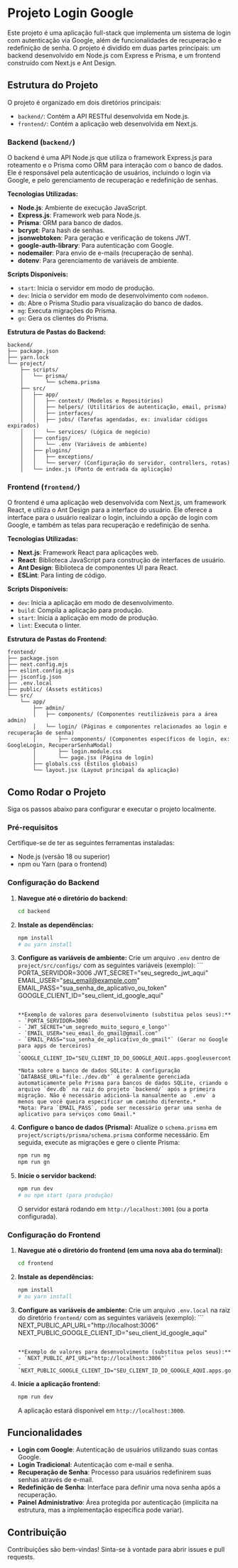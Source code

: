 # Projeto Login Google

Este projeto é uma aplicação full-stack que implementa um sistema de login com autenticação via Google, além de funcionalidades de recuperação e redefinição de senha. O projeto é dividido em duas partes principais: um backend desenvolvido em Node.js com Express e Prisma, e um frontend construído com Next.js e Ant Design.




## Estrutura do Projeto

O projeto é organizado em dois diretórios principais:

- `backend/`: Contém a API RESTful desenvolvida em Node.js.
- `frontend/`: Contém a aplicação web desenvolvida em Next.js.




### Backend (`backend/`)

O backend é uma API Node.js que utiliza o framework Express.js para roteamento e o Prisma como ORM para interação com o banco de dados. Ele é responsável pela autenticação de usuários, incluindo o login via Google, e pelo gerenciamento de recuperação e redefinição de senhas.

**Tecnologias Utilizadas:**

- **Node.js**: Ambiente de execução JavaScript.
- **Express.js**: Framework web para Node.js.
- **Prisma**: ORM para banco de dados.
- **bcrypt**: Para hash de senhas.
- **jsonwebtoken**: Para geração e verificação de tokens JWT.
- **google-auth-library**: Para autenticação com Google.
- **nodemailer**: Para envio de e-mails (recuperação de senha).
- **dotenv**: Para gerenciamento de variáveis de ambiente.

**Scripts Disponíveis:**

- `start`: Inicia o servidor em modo de produção.
- `dev`: Inicia o servidor em modo de desenvolvimento com `nodemon`.
- `db`: Abre o Prisma Studio para visualização do banco de dados.
- `mg`: Executa migrações do Prisma.
- `gn`: Gera os clientes do Prisma.

**Estrutura de Pastas do Backend:**

```
backend/
├── package.json
├── yarn.lock
└── project/
    ├── scripts/
    │   └── prisma/
    │       └── schema.prisma
    ├── src/
    │   ├── app/
    │   │   ├── context/ (Modelos e Repositórios)
    │   │   ├── helpers/ (Utilitários de autenticação, email, prisma)
    │   │   ├── interfaces/
    │   │   ├── jobs/ (Tarefas agendadas, ex: invalidar códigos expirados)
    │   │   └── services/ (Lógica de negócio)
    │   ├── configs/
    │   │   └── .env (Variáveis de ambiente)
    │   ├── plugins/
    │   │   ├── exceptions/
    │   │   └── server/ (Configuração do servidor, controllers, rotas)
    │   └── index.js (Ponto de entrada da aplicação)
```




### Frontend (`frontend/`)

O frontend é uma aplicação web desenvolvida com Next.js, um framework React, e utiliza o Ant Design para a interface do usuário. Ele oferece a interface para o usuário realizar o login, incluindo a opção de login com Google, e também as telas para recuperação e redefinição de senha.

**Tecnologias Utilizadas:**

- **Next.js**: Framework React para aplicações web.
- **React**: Biblioteca JavaScript para construção de interfaces de usuário.
- **Ant Design**: Biblioteca de componentes UI para React.
- **ESLint**: Para linting de código.

**Scripts Disponíveis:**

- `dev`: Inicia a aplicação em modo de desenvolvimento.
- `build`: Compila a aplicação para produção.
- `start`: Inicia a aplicação em modo de produção.
- `lint`: Executa o linter.

**Estrutura de Pastas do Frontend:**

```
frontend/
├── package.json
├── next.config.mjs
├── eslint.config.mjs
├── jsconfig.json
├── .env.local
├── public/ (Assets estáticos)
└── src/
    └── app/
        ├── admin/
        │   ├── components/ (Componentes reutilizáveis para a área admin)
        │   └── login/ (Páginas e componentes relacionados ao login e recuperação de senha)
        │       ├── components/ (Componentes específicos de login, ex: GoogleLogin, RecuperarSenhaModal)
        │       ├── login.module.css
        │       └── page.jsx (Página de login)
        ├── globals.css (Estilos globais)
        └── layout.jsx (Layout principal da aplicação)
```




## Como Rodar o Projeto

Siga os passos abaixo para configurar e executar o projeto localmente.

### Pré-requisitos

Certifique-se de ter as seguintes ferramentas instaladas:

- Node.js (versão 18 ou superior)
- npm ou Yarn (para o frontend)


### Configuração do Backend

1.  **Navegue até o diretório do backend:**
    ```bash
    cd backend
    ```

2.  **Instale as dependências:**
    ```bash
    npm install
    # ou yarn install
    ```

3.  **Configure as variáveis de ambiente:**
    Crie um arquivo `.env` dentro de `project/src/configs/` com as seguintes variáveis (exemplo):
        ```
    PORTA_SERVIDOR=3006
    JWT_SECRET="seu_segredo_jwt_aqui"
    EMAIL_USER="seu_email@example.com"
    EMAIL_PASS="sua_senha_de_aplicativo_ou_token"
    GOOGLE_CLIENT_ID="seu_client_id_google_aqui"
    ```
    
    **Exemplo de valores para desenvolvimento (substitua pelos seus):**
    - `PORTA_SERVIDOR=3006`
    - `JWT_SECRET="um_segredo_muito_seguro_e_longo"`
    - `EMAIL_USER="seu_email_do_gmail@gmail.com"`
    - `EMAIL_PASS="sua_senha_de_aplicativo_do_gmail"` (Gerar no Google para apps de terceiros)
    - `GOOGLE_CLIENT_ID="SEU_CLIENT_ID_DO_GOOGLE_AQUI.apps.googleusercontent.com"`
    
    *Nota sobre o banco de dados SQLite: A configuração `DATABASE_URL="file:./dev.db"` é geralmente gerenciada automaticamente pelo Prisma para bancos de dados SQLite, criando o arquivo `dev.db` na raiz do projeto `backend/` após a primeira migração. Não é necessário adicioná-la manualmente ao `.env` a menos que você queira especificar um caminho diferente.*
    *Nota: Para `EMAIL_PASS`, pode ser necessário gerar uma senha de aplicativo para serviços como Gmail.*

4.  **Configure o banco de dados (Prisma):**
    Atualize o `schema.prisma` em `project/scripts/prisma/schema.prisma` conforme necessário. Em seguida, execute as migrações e gere o cliente Prisma:
    ```bash
    npm run mg
    npm run gn
    ```

5.  **Inicie o servidor backend:**
    ```bash
    npm run dev
    # ou npm start (para produção)
    ```
    O servidor estará rodando em `http://localhost:3001` (ou a porta configurada).

### Configuração do Frontend

1.  **Navegue até o diretório do frontend (em uma nova aba do terminal):**
    ```bash
    cd frontend
    ```

2.  **Instale as dependências:**
    ```bash
    npm install
    # ou yarn install
    ```

3.  **Configure as variáveis de ambiente:**
    Crie um arquivo `.env.local` na raiz do diretório `frontend/` com as seguintes variáveis (exemplo):
        ```
    NEXT_PUBLIC_API_URL="http://localhost:3006"
    NEXT_PUBLIC_GOOGLE_CLIENT_ID="seu_client_id_google_aqui"
    ```
    
    **Exemplo de valores para desenvolvimento (substitua pelos seus):**
    - `NEXT_PUBLIC_API_URL="http://localhost:3006"`
    - `NEXT_PUBLIC_GOOGLE_CLIENT_ID="SEU_CLIENT_ID_DO_GOOGLE_AQUI.apps.googleusercontent.com"`

4.  **Inicie a aplicação frontend:**
    ```bash
    npm run dev
    ```
    A aplicação estará disponível em `http://localhost:3000`.

## Funcionalidades

-   **Login com Google**: Autenticação de usuários utilizando suas contas Google.
-   **Login Tradicional**: Autenticação com e-mail e senha.
-   **Recuperação de Senha**: Processo para usuários redefinirem suas senhas através de e-mail.
-   **Redefinição de Senha**: Interface para definir uma nova senha após a recuperação.
-   **Painel Administrativo**: Área protegida por autenticação (implícita na estrutura, mas a implementação específica pode variar).

## Contribuição

Contribuições são bem-vindas! Sinta-se à vontade para abrir issues e pull requests.
